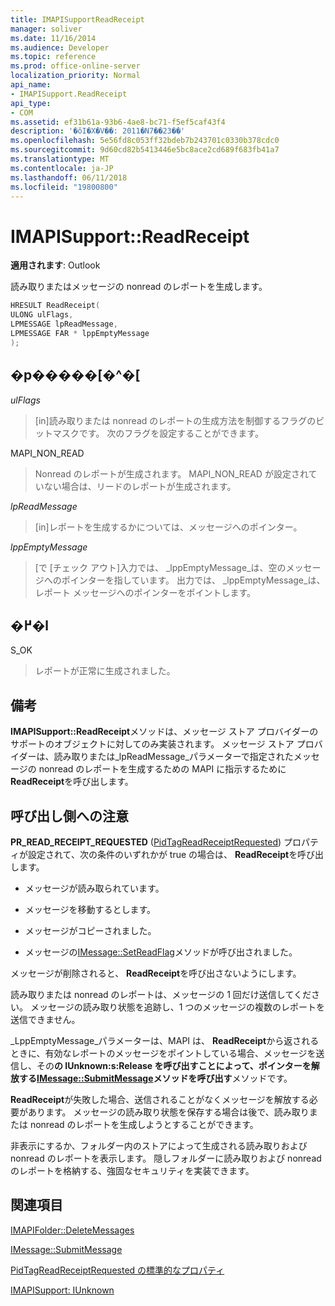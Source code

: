 ```yaml
---
title: IMAPISupportReadReceipt
manager: soliver
ms.date: 11/16/2014
ms.audience: Developer
ms.topic: reference
ms.prod: office-online-server
localization_priority: Normal
api_name:
- IMAPISupport.ReadReceipt
api_type:
- COM
ms.assetid: ef31b61a-93b6-4ae8-bc71-f5ef5caf43f4
description: '�ŏI�X�V��: 2011�N7��23��'
ms.openlocfilehash: 5e56fd8c053ff32bdeb7b243701c0330b378cdc0
ms.sourcegitcommit: 9d60cd82b5413446e5bc8ace2cd689f683fb41a7
ms.translationtype: MT
ms.contentlocale: ja-JP
ms.lasthandoff: 06/11/2018
ms.locfileid: "19800800"
---
```

# <a name="imapisupportreadreceipt"></a>IMAPISupport::ReadReceipt

  
  
**適用されます**: Outlook 
  
読み取りまたはメッセージの nonread のレポートを生成します。
  
```cpp
HRESULT ReadReceipt(
ULONG ulFlags,
LPMESSAGE lpReadMessage,
LPMESSAGE FAR * lppEmptyMessage
);
```

## <a name="parameters"></a>�p�����[�^�[

 _ulFlags_
  
> [in]読み取りまたは nonread のレポートの生成方法を制御するフラグのビットマスクです。 次のフラグを設定することができます。
    
MAPI_NON_READ 
  
> Nonread のレポートが生成されます。 MAPI_NON_READ が設定されていない場合は、リードのレポートが生成されます。
    
 _lpReadMessage_
  
> [in]レポートを生成するかについては、メッセージへのポインター。
    
 _lppEmptyMessage_
  
> [で [チェック アウト]入力では、 _lppEmptyMessage_は、空のメッセージへのポインターを指しています。 出力では、 _lppEmptyMessage_は、レポート メッセージへのポインターをポイントします。 
    
## <a name="return-value"></a>�߂�l

S_OK 
  
> レポートが正常に生成されました。
    
## <a name="remarks"></a>備考

**IMAPISupport::ReadReceipt**メソッドは、メッセージ ストア プロバイダーのサポートのオブジェクトに対してのみ実装されます。 メッセージ ストア プロバイダーは、読み取りまたは_lpReadMessage_パラメーターで指定されたメッセージの nonread のレポートを生成するための MAPI に指示するために**ReadReceipt**を呼び出します。 
  
## <a name="notes-to-callers"></a>呼び出し側への注意

**PR_READ_RECEIPT_REQUESTED** ([PidTagReadReceiptRequested](pidtagreadreceiptrequested-canonical-property.md)) プロパティが設定されて、次の条件のいずれかが true の場合は、 **ReadReceipt**を呼び出します。
  
- メッセージが読み取られています。
    
- メッセージを移動するとします。
    
- メッセージがコピーされました。
    
- メッセージの[IMessage::SetReadFlag](imessage-setreadflag.md)メソッドが呼び出されました。 
    
メッセージが削除されると、 **ReadReceipt**を呼び出さないようにします。 
  
読み取りまたは nonread のレポートは、メッセージの 1 回だけ送信してください。 メッセージの読み取り状態を追跡し、1 つのメッセージの複数のレポートを送信できません。
  
_LppEmptyMessage_パラメーターは、MAPI は、 **ReadReceipt**から返されるときに、有効なレポートのメッセージをポイントしている場合、メッセージを送信し、その**の IUnknown:s:Release を呼び出すことによって、ポインターを解放する[IMessage::SubmitMessage](imessage-submitmessage.md)メソッドを呼び出す**メソッドです。 
  
**ReadReceipt**が失敗した場合、送信されることがなくメッセージを解放する必要があります。 メッセージの読み取り状態を保存する場合は後で、読み取りまたは nonread のレポートを生成しようとすることができます。 
  
非表示にするか、フォルダー内のストアによって生成される読み取りおよび nonread のレポートを表示します。 隠しフォルダーに読み取りおよび nonread のレポートを格納する、強固なセキュリティを実装できます。
  
## <a name="see-also"></a>関連項目



[IMAPIFolder::DeleteMessages](imapifolder-deletemessages.md)
  
[IMessage::SubmitMessage](imessage-submitmessage.md)
  
[PidTagReadReceiptRequested の標準的なプロパティ](pidtagreadreceiptrequested-canonical-property.md)
  
[IMAPISupport: IUnknown](imapisupportiunknown.md)

